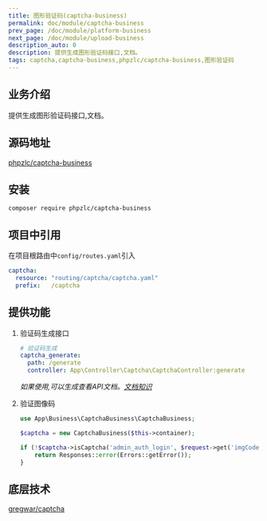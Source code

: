 ```yaml
---
title: 图形验证码(captcha-business)
permalink: doc/module/captcha-business
prev_page: /doc/module/platform-business
next_page: /doc/module/upload-business
description_auto: 0
description: 提供生成图形验证码接口,文档。
tags: captcha,captcha-business,phpzlc/captcha-business,图形验证码
---
```


## 业务介绍

提供生成图形验证码接口,文档。

## 源码地址

[phpzlc/captcha-business](https://github.com/phpzlc/captcha-business)

## 安装

```shell
composer require phpzlc/captcha-business
```

## 项目中引用

在项目根路由中`config/routes.yaml`引入

```yaml
captcha:
  resource: "routing/captcha/captcha.yaml"
  prefix:   /captcha
```

## 提供功能

1. 验证码生成接口

   ```yaml
   # 验证码生成
   captcha_generate:
     path: /generate
     controller: App\Controller\Captcha\CaptchaController:generate
   ```

    _如果使用,可以生成查看API文档。[文档知识](/doc/document-bundle)_

2. 验证图像码

    ```php
    use App\Business\CaptchaBusiness\CaptchaBusiness;

    $captcha = new CaptchaBusiness($this->container);
   
    if (!$captcha->isCaptcha('admin_auth_login', $request->get('imgCode'))) {
        return Responses::error(Errors::getError());
    }
    ```

## 底层技术

   [gregwar/captcha](https://github.com/Gregwar/Captcha)


